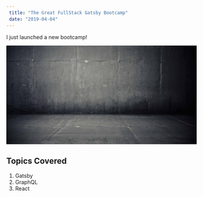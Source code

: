 ```yaml
---
 title: "The Great FullStack Gatsby Bootcamp"
 date: "2019-04-04"
---
```


I just launched a new bootcamp!

![Background](./background.jpg)

## Topics Covered

1. Gatsby
2. GraphQL
3. React
